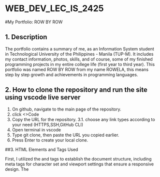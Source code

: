 # WEB_DEV_LEC_IS_2425
 
#My Portfolio: ROW BY ROW

## 1. Description
The portfolio contains a summary of me, as an Information System student in Technological University of the Philippines - Manila (TUP-M). It includes my contact information, photos, skills, and of course, some of my finished programming projects in my entire college life (first year to third year). This portfolio was named ROW BY ROW from my name ROWELA, this means step by step growth and achievements in programming languages.

## 2. How to clone the repository and run the site using vscode live server

1. On github, navigate to the main page of the repository.
2. click <>Code
3. Copy the URL for the repository.
    3.1. choose any link types according to your need (HTTPS,SSH,GitHub CLI)
4. Open terminal in vscode
5. Type git clone, then paste the URL you copied earlier.
7. Press Enter to create your local clone.


##3. HTML Elements and Tags Used

First, I utilized the <html> and <head> tags to establish the document structure, including meta tags for character set and viewport settings that ensure a responsive design. The <title> tag labels my portfolio as "My Portfolio," providing context for the page.

The heading elements, such as <h1> and <h2>, organize my content hierarchically, making it easy for visitors to navigate. Also, I utilized the <font> tag to specify the font face, size, and color for text throughout the portfolio, although I recognize that CSS is a more modern approach.

Tables, created with <table>, <tr>, <td>, and related attributes, serve to arrange information systematically. I used <img> tags to include pictures for my projects, using attributes like src, alt, width, and height to manage image properties.

For interaction, I incorporated <a> tags for hyperlinks, allowing users to navigate between sections, while <button> tags provide a clickable interface. Additionally, forms are included through <form>, <input>, <label>, and <textarea> tags, enabling visitors to contact me directly.